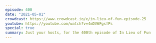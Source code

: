 ```yaml
---
episode: 400
date: "2021-05-01"
crowdcast: https://www.crowdcast.io/e/in-lieu-of-fun-episode-25
youtube: https://youtube.com/watch?v=4mDV6FgsfPs
special: true
summary: Just your hosts, for the 400th episode of In Lieu of Fun
---
```


